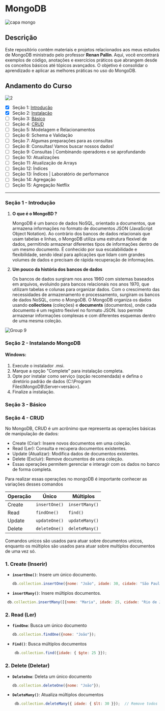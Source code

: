  # MongoDB
![capa mongo](https://github.com/user-attachments/assets/1767d8e5-11e9-4dc2-af33-0b7dc5cc2c82)

## Descrição
Este repositório contém materiais e projetos relacionados aos meus estudos de MongoDB ministrado pelo professor **Renan Pallin**. Aqui, você encontrará exemplos de código, anotações e exercícios práticos que abrangem desde os conceitos básicos até tópicos avançados. O objetivo é consolidar o aprendizado e aplicar as melhores práticas no uso do MongoDB.

## Andamento do Curso
![2](https://github.com/user-attachments/assets/8349fc16-2675-42d5-adf3-ef93b0927c4a)

- [x] Seção 1: [Introdução](#seção-1---introdução)
- [x] Seção 2: [Instalação](#seção-2---instalando-mongodb)
- [ ] Seção 3: [Básico](#seção-3---básico)
- [ ] Seção 4: [CRUD](#seção-4---crud)
- [ ] Seção 5: Modelagem e Relacionamentos
- [ ] Seção 6: Schema e Validação
- [ ] Seção 7: Algumas preparações para as consultas
- [ ] Seção 8: Consultas! Vamos buscar nossos dados!
- [ ] Seção 9: Consultas | Combinando operadores e se aprofundando
- [ ] Seção 10: Atualizações
- [ ] Seção 11: Atualização de Arrays
- [ ] Seção 12: Índices
- [ ] Seção 13: Índices | Laboratório de performance
- [ ] Seção 14: Agregação
- [ ] Seção 15: Agregação Netflix

---
### Seção 1 - Introdução

1. **O que é o MongoBD ?**
   
    MongoDB é um banco de dados NoSQL, orientado a documentos, que armazena informações no formato de documentos JSON (JavaScript Object Notation). Ao contrário dos bancos de dados          relacionais que usam tabelas e linhas, o MongoDB utiliza uma estrutura flexível de dados, permitindo armazenar diferentes tipos de informações dentro de um mesmo documento. É 
    conhecido   por sua escalabilidade e flexibilidade, sendo ideal para aplicações que lidam com grandes volumes de dados e precisam de rápida recuperação de informações.
   
3. **Um pouco da história dos bancos de dados**

    Os bancos de dados surgiram nos anos 1960 com sistemas baseados em arquivos, evoluindo para bancos relacionais nos anos 1970, que utilizam tabelas e colunas para organizar dados. Com o crescimento das necessidades de armazenamento e processamento, surgiram os bancos de dados NoSQL, como o MongoDB. O MongoDB organiza os dados usando **collections** (coleções) e **documents** (documentos), onde cada documento é um registro flexível no formato JSON. Isso permite armazenar informações complexas e com diferentes esquemas dentro de uma mesma coleção.   

![Group 9](https://github.com/user-attachments/assets/3337087d-ef8a-478e-aef8-a0447ad9ec8c)

### Seção 2 - Instalando MongoDB

 #### Windows:
  1. Execute o instalador .msi.
  2. Marque a opção "Complete" para instalação completa.
  3. Opte por instalar como serviço (opção recomendada) e defina o diretório padrão de dados (C:\Program Files\MongoDB\Server\<versão>).
  4. Finalize a instalação.

### Seção 3 - Básico

### Seção 4 - CRUD

No MongoDB, CRUD é um acrônimo que representa as operações básicas de manipulação de dados:

* Create (Criar): Insere novos documentos em uma coleção.
* Read (Ler): Consulta e recupera documentos existentes.
* Update (Atualizar): Modifica dados de documentos existentes.
* Delete (Excluir): Remove documentos de uma coleção.
* Essas operações permitem gerenciar e interagir com os dados no banco de forma completa.

Para realizar essas operações no mongoDB é importante conhecer as variações desses comandos

| Operação | Único           | Múltiplos       |
|----------|-----------------|-----------------|
| Create   | `insertOne()`   | `insertMany()`  |
| Read     | `findOne()`     | `find()`        |
| Update   | `updateOne()`   | `updateMany()`  |
| Delete   | `deleteOne()`   | `deleteMany()`  |

Comandos unicos são usados para atuar sobre documentos unicos, enquanto os múltiplos são usados para
atuar sobre multiplos documentos de uma vez só.

### 1. **Create (Inserir)**

- **`insertOne()`**: Insere um único documento.
  
  ```javascript
  db.collection.insertOne({nome: "João", idade: 30, cidade: "São Paulo"});
  ```
 - **`insertMany()`**: Insere múltiplos documentos.
 ```javascript
  db.collection.insertMany([{nome: "Maria", idade: 25, cidade: "Rio de Janeiro"}, {nome: "Carlos", idade: 28, cidade: "Belo Horizonte"}]);
```

### 2. Read (Ler)

- **`findOne`**: Busca um único documento
  
  ```javascript
  db.collection.findOne({nome: "João"});

- **`Find()`**: Busca múltiplos documentos

  ```javascript
   db.collection.find({idade: { $gte: 25 }});
  
### 2. Delete (Deletar)

- **`DeleteOne`**: Deleta um único documento
  
  ```javascript
  db.collection.deleteOne({nome: "João"});

- **`DeleteMany()`**: Atualiza múltiplos documentos

  ```javascript
   db.collection.deleteMany({ idade: { $lt: 30 }});  // Remove todos os usuários com idade menor que 30
  ```

  




